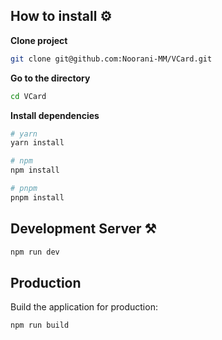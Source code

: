 ## How to install ⚙️

**Clone project**

```bash
git clone git@github.com:Noorani-MM/VCard.git
```

**Go to the directory**

```cmd
cd VCard
```

**Install dependencies**

```bash
# yarn
yarn install

# npm
npm install

# pnpm
pnpm install
```

## Development Server ⚒️

```bash
npm run dev
```

## Production

Build the application for production:

```bash
npm run build
```

